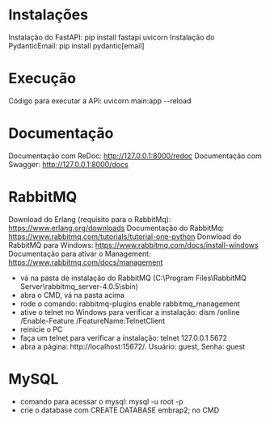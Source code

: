 # Instalações
Instalação do FastAPI: pip install fastapi uvicorn
Instalação do PydanticEmail: pip install pydantic[email]

# Execução
Código para executar a API: uvicorn main:app --reload

# Documentação
Documentação com ReDoc: http://127.0.0.1:8000/redoc
Documentação com Swagger: http://127.0.0.1:8000/docs

# RabbitMQ
Download do Erlang (requisito para o RabbitMq): https://www.erlang.org/downloads
Documentação do RabbitMq: https://www.rabbitmq.com/tutorials/tutorial-one-python
Donwload do RabbitMQ para Windows: https://www.rabbitmq.com/docs/install-windows
Documentação para ativar o Management: https://www.rabbitmq.com/docs/management
- vá na pasta de instalação do RabbitMQ (C:\Program Files\RabbitMQ Server\rabbitmq_server-4.0.5\sbin)
- abra o CMD, vá na pasta acima
- rode o comando: rabbitmq-plugins enable rabbitmq_management
- ative o telnet no Windows para verificar a instalação: dism /online /Enable-Feature /FeatureName:TelnetClient
- reinicie o PC
- faça um telnet para verificar a instalação: telnet 127.0.0.1 5672
- abra a página: http://localhost:15672/. Usuário: guest, Senha: guest

# MySQL
- comando para acessar o mysql: mysql -u root -p
- crie o database com CREATE DATABASE embrap2; no CMD